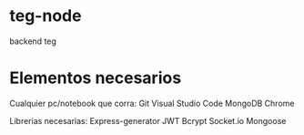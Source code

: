 # teg-node
backend teg

# Elementos necesarios
Cualquier pc/notebook que corra:
Git
Visual Studio Code
MongoDB
Chrome

Librerias necesarias:
Express-generator
JWT
Bcrypt
Socket.io
Mongoose
